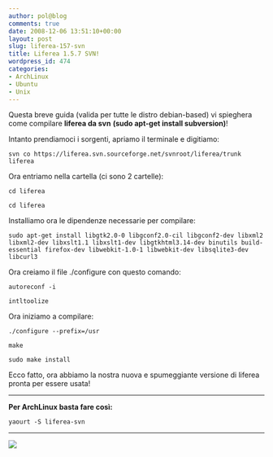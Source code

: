 ```yaml
---
author: pol@blog
comments: true
date: 2008-12-06 13:51:10+00:00
layout: post
slug: liferea-157-svn
title: Liferea 1.5.7 SVN!
wordpress_id: 474
categories:
- ArchLinux
- Ubuntu
- Unix
---
```


Questa breve guida (valida per tutte le distro debian-based) vi spieghera come compilare **liferea da svn** **(sudo apt-get install subversion)**!

Intanto prendiamoci i sorgenti, apriamo il terminale e digitiamo:


`svn co https://liferea.svn.sourceforge.net/svnroot/liferea/trunk liferea`



Ora entriamo nella cartella (ci sono 2 cartelle):


`cd liferea`




`cd liferea`



Installiamo ora le dipendenze necessarie per compilare:


`sudo apt-get install libgtk2.0-0 libgconf2.0-cil libgconf2-dev libxml2 libxml2-dev libxslt1.1 libxslt1-dev libgtkhtml3.14-dev binutils build-essential firefox-dev libwebkit-1.0-1 libwebkit-dev libsqlite3-dev libcurl3`



Ora creiamo il file ./configure con questo comando:


`autoreconf -i`




`intltoolize`



Ora iniziamo a compilare:


`./configure --prefix=/usr`




`make`




`sudo make install`



Ecco fatto, ora abbiamo la nostra nuova e spumeggiante versione di liferea pronta per essere usata!

--------------------------------------------------------------------------------------------------------------------------------------------------

**Per ArchLinux basta fare così:**


`yaourt -S liferea-svn`



--------------------------------------------------------------------------------------------------------------------------------------------------


[![](http://www.allfreeportal.com/imghost/thumbs/965082Schermata.png)](http://www.allfreeportal.com/imghost/viewer.php?id=965082Schermata.png)
